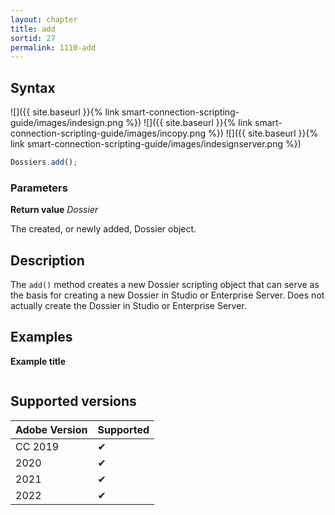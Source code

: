 ```yaml
---
layout: chapter
title: add
sortid: 27
permalink: 1110-add
---
```

## Syntax

![]({{ site.baseurl }}{% link smart-connection-scripting-guide/images/indesign.png %}) ![]({{ site.baseurl }}{% link smart-connection-scripting-guide/images/incopy.png %}) ![]({{ site.baseurl }}{% link smart-connection-scripting-guide/images/indesignserver.png %})
```javascript
Dossiers.add();
```

### Parameters

**Return value** *Dossier*

The created, or newly added, Dossier object.

## Description

The `add()` method creates a new Dossier scripting object that can serve as the basis for creating a new Dossier in Studio or Enterprise Server.
Does not actually create the Dossier in Studio or Enterprise Server.

## Examples

**Example title**

```javascript

```

## Supported versions

| Adobe Version | Supported |
|---------------|---------|
| CC 2019       | ✔       |
| 2020          | ✔       |
| 2021          | ✔       |
| 2022          | ✔         |
